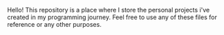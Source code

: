 Hello! This repository is a place where I store the personal projects i've created in my programming journey. Feel free to use any of these files for reference or any other purposes.

